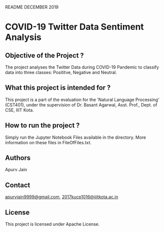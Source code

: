 README DECEMBER 2019
# COVID-19 Twitter Data Sentiment Analysis

## Objective of the Project ?
The project analyses the Twitter Data during COVID-19 Pandemic to classify data into three classes: Posititve, Negative and Neutral.


## What this project is intended for ?
This project is a part of the evaluation for the 'Natural Language Processing' (CST401), under the supervision of Dr. Basant Agarwal, Asst. Prof., Dept. of CSE, IIIT Kota. 

## How to run the project ?
Simply run the Jupyter Notebook Files available in the directory. More information on these files in FileOfFiles.txt.

## Authors
Apurv Jain

## Contact
apurvjain9999@gmail.com, 2017kucp1016@iiitkota.ac.in

## License
This project is licensed under Apache License.